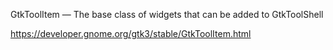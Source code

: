 GtkToolItem — The base class of widgets that can be added to GtkToolShell

https://developer.gnome.org/gtk3/stable/GtkToolItem.html